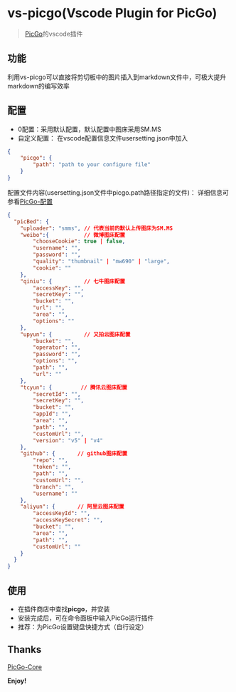 # vs-picgo(Vscode Plugin for PicGo)

> [PicGo](https://github.com/PicGo)的vscode插件

## 功能
利用vs-picgo可以直接将剪切板中的图片插入到markdown文件中，可极大提升markdown的编写效率
## 配置

* 0配置：采用默认配置，默认配置中图床采用SM.MS
* 自定义配置：
在vscode配置信息文件usersetting.json中加入
``` json
{
	"picgo": {
		"path": "path to your configure file"
	}
}
```
配置文件内容(usersetting.json文件中picgo.path路径指定的文件)：
详细信息可参看[PicGo-配置](https://picgo.github.io/PicGo-Core-Doc/zh/guide/config.html#%E9%BB%98%E8%AE%A4%E9%85%8D%E7%BD%AE%E6%96%87%E4%BB%B6)
``` json
{
  "picBed": {
	"uploader": "smms", // 代表当前的默认上传图床为SM.MS
	"weibo":{           // 微博图床配置
		"chooseCookie": true | false,
		"username": "",
		"password": "",
		"quality": "thumbnail" | "mw690" | "large",
		"cookie": ""
	},
	"qiniu": {          // 七牛图床配置
		"accessKey": "",
		"secretKey": "",
		"bucket": "",
		"url": "",
		"area": "",
		"options": ""
	},
	"upyun": {          // 又拍云图床配置
		"bucket": "",
		"operator": "",
		"password": "",
		"options": "",
		"path": "",
		"url": ""
	},
	"tcyun": {         // 腾讯云图床配置
		"secretId": "",
		"secretKey": "",
		"bucket": "",
		"appId": "",
		"area": "",
		"path": "",
		"customUrl": "",
		"version": "v5" | "v4"
	},
	"github": {       // github图床配置
		"repo": "",
		"token": "",
		"path": "",
		"customUrl": "",
		"branch": "",
		"username": ""
	},
	"aliyun": {       // 阿里云图床配置
		"accessKeyId": "",
		"accessKeySecret": "",
		"bucket": "",
		"area": "",
		"path": "",
		"customUrl": ""
	}
  }
}
```


## 使用
* 在插件商店中查找**picgo**，并安装
* 安装完成后，可在命令面板中输入PicGo运行插件
* 推荐：为PicGo设置键盘快捷方式（自行设定）


## Thanks
[PicGo-Core](https://github.com/PicGo/PicGo-Core)



**Enjoy!**


